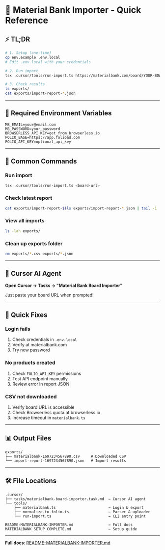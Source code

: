 # 🚀 Material Bank Importer - Quick Reference

## ⚡ TL;DR

```bash
# 1. Setup (one-time)
cp env.example .env.local
# Edit .env.local with your credentials

# 2. Run import
tsx .cursor/tools/run-import.ts https://materialbank.com/board/YOUR-BOARD-ID

# 3. Check results
ls exports/
cat exports/import-report-*.json
```

---

## 🔑 Required Environment Variables

```env
MB_EMAIL=your@email.com
MB_PASSWORD=your_password
BROWSERLESS_API_KEY=get_from_browserless.io
FOLIO_BASE=https://app.folioad.com
FOLIO_API_KEY=optional_api_key
```

---

## 📝 Common Commands

### Run import
```bash
tsx .cursor/tools/run-import.ts <board-url>
```

### Check latest report
```bash
cat exports/import-report-$(ls exports/import-report-*.json | tail -1 | xargs basename)
```

### View all imports
```bash
ls -lah exports/
```

### Clean up exports folder
```bash
rm exports/*.csv exports/*.json
```

---

## 🎯 Cursor AI Agent

**Open Cursor → Tasks → "Material Bank Board Importer"**

Just paste your board URL when prompted!

---

## 🔧 Quick Fixes

### Login fails
1. Check credentials in `.env.local`
2. Verify at materialbank.com
3. Try new password

### No products created
1. Check `FOLIO_API_KEY` permissions
2. Test API endpoint manually
3. Review error in report JSON

### CSV not downloaded
1. Verify board URL is accessible
2. Check Browserless quota at browserless.io
3. Increase timeout in `materialbank.ts`

---

## 📊 Output Files

```
exports/
├── materialbank-1697234567890.csv     # Downloaded CSV
└── import-report-1697234567890.json   # Import results
```

---

## 🛠️ File Locations

```
.cursor/
├── tasks/materialbank-board-importer.task.md  ← Cursor AI agent
└── tools/
    ├── materialbank.ts                        ← Login & export
    ├── normalize-to-folio.ts                  ← Parser & uploader
    └── run-import.ts                          ← CLI entry point

README-MATERIALBANK-IMPORTER.md                ← Full docs
MATERIALBANK_SETUP_COMPLETE.md                 ← Setup guide
```

---

**Full docs**: [README-MATERIALBANK-IMPORTER.md](../README-MATERIALBANK-IMPORTER.md)

